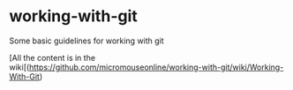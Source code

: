 # working-with-git
Some basic guidelines for working with git

[All the content is in the wiki[(https://github.com/micromouseonline/working-with-git/wiki/Working-With-Git)
